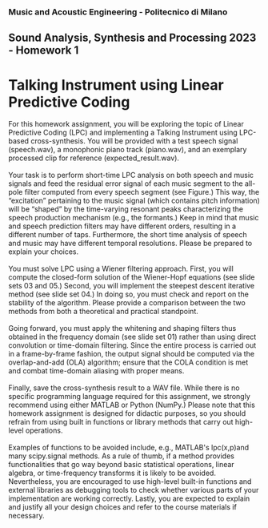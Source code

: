 ### Music and Acoustic Engineering - Politecnico di Milano 
## Sound Analysis, Synthesis and Processing 2023 - Homework 1
# Talking Instrument using Linear Predictive Coding

For this homework assignment, you will be exploring the topic of Linear Predictive Coding (LPC) and implementing a Talking Instrument using LPC-based cross-synthesis. You will be provided with a test speech signal (speech.wav), a monophonic piano track (piano.wav), and an exemplary processed clip for reference (expected_result.wav). <br><br>
Your task is to perform short-time LPC analysis on both speech and music signals and feed the residual error signal of each music segment to the all-pole filter computed from every speech segment (see Figure.) This way, the “excitation” pertaining to the music signal (which contains pitch information) will be “shaped” by the time-varying resonant peaks characterizing the speech production mechanism (e.g., the formants.) Keep in mind that music and speech prediction filters may have different orders, resulting in a different 
number of taps. Furthermore, the short time analysis of speech and music may have different temporal resolutions. Please be prepared to explain your choices. <br><br>
You must solve LPC using a Wiener filtering approach. First, you will compute the closed-form solution of the Wiener-Hopf equations (see slide sets 03 and 05.) Second, you will implement the steepest descent iterative method (see slide set 04.) In doing so, you must check and report on the stability of the algorithm. Please provide a comparison between the two methods from both a theoretical and practical standpoint. <br><br>
Going forward, you must apply the whitening and shaping filters thus obtained in the frequency domain (see slide set 01) rather than using direct convolution or time-domain filtering. Since the entire process is carried out in a frame-by-frame fashion, the output signal should be computed via the overlap-and-add (OLA) algorithm; ensure that the COLA condition is met and combat time-domain aliasing with proper means. <br><br>
Finally, save the cross-synthesis result to a WAV file. While there is no specific programming language required for this assignment, we strongly recommend using either MATLAB or 
Python (NumPy.) Please note that this homework assignment is designed for didactic purposes, so you should refrain from using built in functions or library methods that carry out high-level operations. <br><br>
Examples of functions to be avoided include, e.g., MATLAB's lpc(x,p)and many scipy.signal methods. As a rule of thumb, if a method provides functionalities that go way beyond basic statistical operations, linear algebra, or time-frequency transforms it is likely to be avoided. Nevertheless, you are encouraged to use high-level built-in functions and external libraries as debugging tools to check whether various parts of your implementation are working correctly. Lastly, you are expected to explain and justify all your design choices and refer to the course materials if necessary. 
